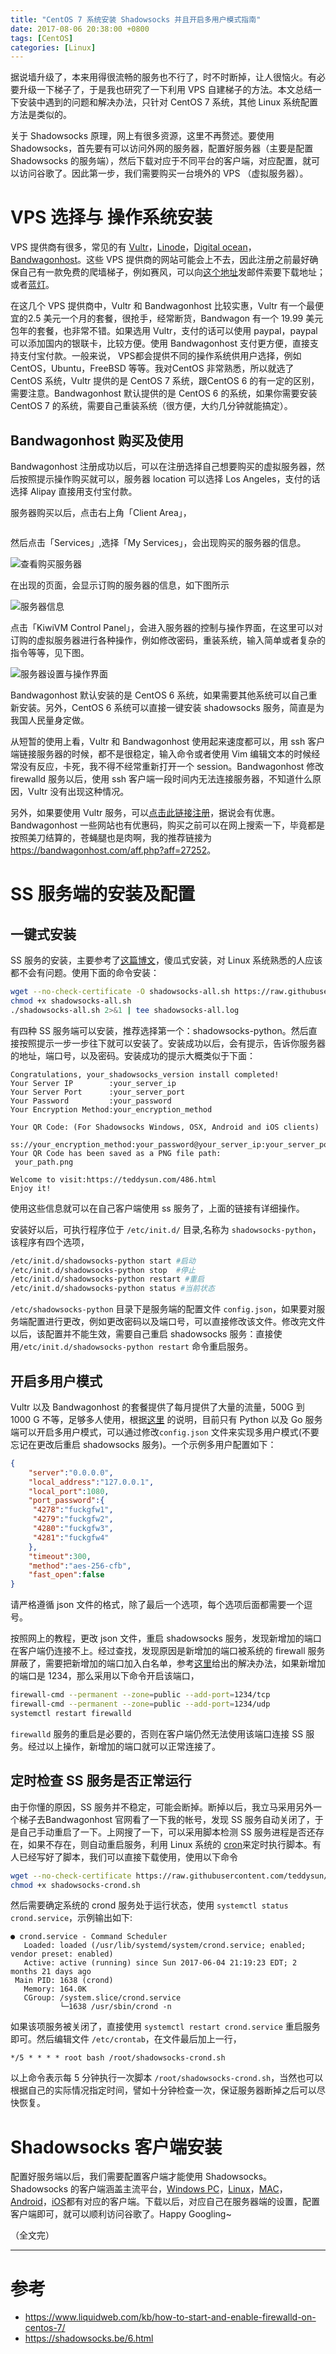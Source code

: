 ```yaml
---
title: "CentOS 7 系统安装 Shadowsocks 并且开启多用户模式指南"
date: 2017-08-06 20:38:00 +0800
tags: [CentOS]
categories: [Linux]
---
```


据说墙升级了，本来用得很流畅的服务也不行了，时不时断掉，让人很恼火。有必要升级一下梯子了，于是我也研究了一下利用 VPS 自建梯子的方法。本文总结一下安装中遇到的问题和解决办法，只针对 CentOS 7 系统，其他 Linux 系统配置方法是类似的。

<!--more-->

关于 Shadowsocks 原理，网上有很多资源，这里不再赘述。要使用 Shadowsocks，首先要有可以访问外网的服务器，配置好服务器（主要是配置 Shadowsocks 的服务端），然后下载对应于不同平台的客户端，对应配置，就可以访问谷歌了。因此第一步，我们需要购买一台境外的 VPS （虚拟服务器）。

# VPS 选择与 操作系统安装

VPS 提供商有很多，常见的有 [Vultr](https://www.vultr.com/)，[Linode](https://www.linode.com/)，[Digital ocean](https://www.digitalocean.com/)，[Bandwagonhost](https://bandwagonhost.com/index.php)。这些 VPS 提供商的网站可能会上不去，因此注册之前最好确保自己有一款免费的爬墙梯子，例如赛风，可以向[这个地址](mailto:get@psiphon3.com)发邮件索要下载地址；或者[蓝灯](https://github.com/getlantern/lantern-binaries)。

在这几个 VPS 提供商中，Vultr 和 Bandwagonhost 比较实惠，Vultr 有一个最便宜的2.5 美元一个月的套餐，很抢手，经常断货，Bandwagon 有一个 19.99 美元包年的套餐，也非常不错。如果选用 Vultr，支付的话可以使用 paypal，paypal 可以添加国内的银联卡，比较方便。使用 Bandwagonhost 支付更方便，直接支持支付宝付款。一般来说， VPS都会提供不同的操作系统供用户选择，例如 CentOS，Ubuntu，FreeBSD 等等。我对CentOS 非常熟悉，所以就选了 CentOS 系统，Vultr 提供的是 CentOS 7 系统，跟CentOS 6 的有一定的区别，需要注意。Bandwagonhost 默认提供的是 CentOS 6 的系统，如果你需要安装 CentOS 7 的系统，需要自己重装系统（很方便，大约几分钟就能搞定）。

## Bandwagonhost 购买及使用

Bandwagonhost 注册成功以后，可以在注册选择自己想要购买的虚拟服务器，然后按照提示操作购买就可以，服务器 location 可以选择 Los Angeles，支付的话选择 Alipay 直接用支付宝付款。

服务器购买以后，点击右上角「Client Area」，

<img src="https://blog-resource-1257868508.file.myqcloud.com/18-5-18/13424264.jpg"
         title=""
         style="float: middle;">

然后点击「Services」,选择「My Services」，会出现购买的服务器的信息。

<img src="https://blog-resource-1257868508.file.myqcloud.com/18-5-18/89016061.jpg"
         title="查看购买服务器"
         style="float: middle;">

在出现的页面，会显示订购的服务器的信息，如下图所示

<img src="https://blog-resource-1257868508.file.myqcloud.com/18-5-18/34776737.jpg"
         title="服务器信息"
         style="float: middle;">

点击「KiwiVM Control Panel」，会进入服务器的控制与操作界面，在这里可以对订购的虚拟服务器进行各种操作，例如修改密码，重装系统，输入简单或者复杂的指令等等，见下图。

<img src="https://blog-resource-1257868508.file.myqcloud.com/18-5-18/69721207.jpg"
         title="服务器设置与操作界面"
         style="float: middle;">

Bandwagonhost 默认安装的是 CentOS 6 系统，如果需要其他系统可以自己重新安装。另外，CentOS 6 系统可以直接一键安装 shadowsocks 服务，简直是为我国人民量身定做。

从短暂的使用上看，Vultr 和 Bandwagonhost 使用起来速度都可以，用 ssh 客户端链接服务器的时候，都不是很稳定，输入命令或者使用 Vim 编辑文本的时候经常没有反应，卡死，我不得不经常重新打开一个 session。Bandwagonhost 修改 firewalld 服务以后，使用 ssh 客户端一段时间内无法连接服务器，不知道什么原因，Vultr 没有出现这种情况。

另外，如果要使用 Vultr 服务，可以[点击此链接注册](https://www.vultr.com/?ref=7197850)，据说会有优惠。Bandwagonhost 一些网站也有优惠码，购买之前可以在网上搜索一下，毕竟都是按照美刀结算的，苍蝇腿也是肉啊，我的推荐链接为 <https://bandwagonhost.com/aff.php?aff=27252>。

# SS 服务端的安装及配置

## 一键式安装

SS 服务的安装，主要参考了[这篇博文](https://www.diycode.cc/topics/738)，傻瓜式安装，对 Linux 系统熟悉的人应该都不会有问题。使用下面的命令安装：

```bash
wget --no-check-certificate -O shadowsocks-all.sh https://raw.githubusercontent.com/teddysun/shadowsocks_install/master/shadowsocks-all.sh
chmod +x shadowsocks-all.sh
./shadowsocks-all.sh 2>&1 | tee shadowsocks-all.log
```

有四种 SS 服务端可以安装，推荐选择第一个：shadowsocks-python。然后直接按照提示一步一步往下就可以安装了。安装成功以后，会有提示，告诉你服务器的地址，端口号，以及密码。安装成功的提示大概类似于下面：

```
Congratulations, your_shadowsocks_version install completed!
Your Server IP        :your_server_ip
Your Server Port      :your_server_port
Your Password         :your_password
Your Encryption Method:your_encryption_method

Your QR Code: (For Shadowsocks Windows, OSX, Android and iOS clients)
 ss://your_encryption_method:your_password@your_server_ip:your_server_port
Your QR Code has been saved as a PNG file path:
 your_path.png

Welcome to visit:https://teddysun.com/486.html
Enjoy it!
```

使用这些信息就可以在自己客户端使用 ss 服务了，上面的链接有详细操作。

安装好以后，可执行程序位于 `/etc/init.d/` 目录,名称为 `shadowsocks-python`，该程序有四个选项，

```bash
/etc/init.d/shadowsocks-python start #启动
/etc/init.d/shadowsocks-python stop  #停止
/etc/init.d/shadowsocks-python restart #重启
/etc/init.d/shadowsocks-python status #当前状态
```

`/etc/shadowsocks-python` 目录下是服务端的配置文件 `config.json`，如果要对服务端配置进行更改，例如更改密码以及端口号，可以直接修改该文件。修改完文件以后，该配置并不能生效，需要自己重启 shadowsocks 服务：直接使用`/etc/init.d/shadowsocks-python restart` 命令重启服务。

## 开启多用户模式

Vultr 以及 Bandwagonhost 的套餐提供了每月提供了大量的流量，500G 到 1000 G 不等，足够多人使用，根据[这里](https://github.com/shadowsocks/shadowsocks/wiki/Configure-Multiple-Users) 的说明，目前只有 Python 以及 Go 服务端可以开启多用户模式，可以通过修改`config.json` 文件来实现多用户模式(不要忘记在更改后重启 shadowsocks 服务)。一个示例多用户配置如下：

```json
{
    "server":"0.0.0.0",
    "local_address":"127.0.0.1",
    "local_port":1080,
    "port_password":{
     "4278":"fuckgfw1",
     "4279":"fuckgfw2",
     "4280":"fuckgfw3",
     "4281":"fuckgfw4"
    },
    "timeout":300,
    "method":"aes-256-cfb",
    "fast_open":false
}
```

请严格遵循 json 文件的格式，除了最后一个选项，每个选项后面都需要一个逗号。

按照网上的教程，更改 json 文件，重启 shadowsocks 服务，发现新增加的端口在客户端仍连接不上。经过查找，发现原因是新增加的端口被系统的 firewall 服务屏蔽了，需要把新增加的端口加入白名单，参考[这里](https://github.com/shadowsocks/shadowsocks-go/issues/135#issuecomment-286698704)给出的解决办法，如果新增加的端口是 1234，那么采用以下命令开启该端口，

```bash
firewall-cmd --permanent --zone=public --add-port=1234/tcp
firewall-cmd --permanent --zone=public --add-port=1234/udp
systemctl restart firewalld
```

`firewalld` 服务的重启是必要的，否则在客户端仍然无法使用该端口连接 SS 服务。经过以上操作，新增加的端口就可以正常连接了。

## 定时检查 SS 服务是否正常运行

由于你懂的原因，SS 服务并不稳定，可能会断掉。断掉以后，我立马采用另外一个梯子去Bandwagonhost 官网看了一下我的帐号，发现 SS 服务自动关闭了，于是自己手动重启了一下。上网搜了一下，可以采用脚本检测 SS 服务进程是否还存在，如果不存在，则自动重启服务，利用 Linux 系统的 [cron](https://en.wikipedia.org/wiki/Cron)来定时执行脚本。有人已经写好了脚本，我们可以直接下载使用，使用以下命令

```bash
wget --no-check-certificate https://raw.githubusercontent.com/teddysun/shadowsocks_install/master/shadowsocks-crond.sh
chmod +x shadowsocks-crond.sh
```

然后需要确定系统的 crond 服务处于运行状态，使用 `systemctl status crond.service`，示例输出如下:

```
● crond.service - Command Scheduler
   Loaded: loaded (/usr/lib/systemd/system/crond.service; enabled; vendor preset: enabled)
   Active: active (running) since Sun 2017-06-04 21:19:23 EDT; 2 months 21 days ago
 Main PID: 1638 (crond)
   Memory: 164.0K
   CGroup: /system.slice/crond.service
           └─1638 /usr/sbin/crond -n
```

如果该项服务被关闭了，直接使用 `systemctl restart crond.service` 重启服务即可。然后编辑文件 `/etc/crontab`，在文件最后加上一行，

```
*/5 * * * * root bash /root/shadowsocks-crond.sh
```

以上命令表示每 5 分钟执行一次脚本 `/root/shadowsocks-crond.sh`，当然也可以根据自己的实际情况指定时间，譬如十分钟检查一次，保证服务器断掉之后可以尽快恢复。

# Shadowsocks 客户端安装

配置好服务端以后，我们需要配置客户端才能使用 Shadowsocks。Shadowsocks 的客户端涵盖主流平台，[Windows PC](https://github.com/shadowsocks/shadowsocks-windows/releases)，[Linux](https://github.com/shadowsocks/shadowsocks-qt5/wiki/Installation#gnulinux)，[MAC](https://github.com/shadowsocks/ShadowsocksX-NG/releases)，[Android](https://github.com/Jigsaw-Code/outline-client/releases/tag/daily-2018-05-17)，[iOS](https://github.com/Jigsaw-Code/outline-client/releases/tag/daily-2018-05-17)都有对应的客户端。下载以后，对应自己在服务器端的设置，配置客户端即可，就可以顺利访问谷歌了。Happy Googling~

（全文完）

---

# 参考

+ <https://www.liquidweb.com/kb/how-to-start-and-enable-firewalld-on-centos-7/>
+ <https://shadowsocks.be/6.html>
